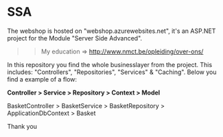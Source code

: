 # SSA

The webshop is hosted on "webshop.azurewebsites.net", it's an ASP.NET project for the Module "Server Side Advanced".

>> My education => http://www.nmct.be/opleiding/over-ons/

In this repository you find the whole businesslayer from the project. This includes: "Controllers", "Repositories", "Services" & "Caching". Below you find a example of a flow:

**Controller > Service > Repository > Context > Model**

BasketController > BasketService > BasketRepository > ApplicationDbContext > Basket


Thank you
